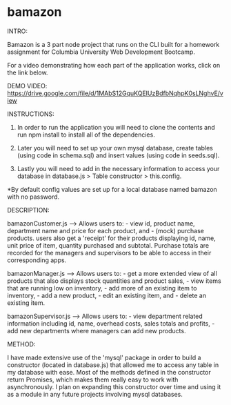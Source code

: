 # bamazon

INTRO:

Bamazon is a 3 part node project that runs on the CLI built for a homework assignment for Columbia University Web Development Bootcamp.

For a video demonstrating how each part of the application works, click on the link below.

DEMO VIDEO: https://drive.google.com/file/d/1MAbS12GquKQEIUzBdfbNqhpK0sLNghvE/view

INSTRUCTIONS:

1) In order to run the application you will need to clone the contents and run npm install to install all of the dependencies. 

2) Later you will need to set up your own mysql database, create tables (using code in schema.sql) and insert values (using code in seeds.sql).

3) Lastly you will need to add in the necessary information to access your database in database.js > Table constructor > this.config. 

*By default config values are set up for a local database named bamazon with no password.

DESCRIPTION:

bamazonCustomer.js --> Allows users to: 
    - view id, product name, department name and price for each product, and
    - (mock) purchase products.
users also get a 'receipt' for their products displaying id, name, unit price of item, quantity purchased and subtotal. Purchase totals are recorded for the managers and supervisors to be able to access in their corresponding apps.

bamazonManager.js --> Allows users to:
    - get a more extended view of all products that also displays stock quantities and product sales,
    - view items that are running low on inventory, 
    - add more of an existing item to inventory, 
    - add a new product, 
    - edit an existing item, and 
    - delete an existing item.

bamazonSupervisor.js --> Allows users to:
    - view department related information including id, name, overhead costs, sales totals and profits,
    - add new departments where managers can add new products.

METHOD:

I have made extensive use of the 'mysql' package in order to build a constructor (located in database.js) that allowed me to access any table in my database with ease. Most of the methods defined in the constructor return Promises, which makes them really easy to work with asynchronously. I plan on expanding this constructor over time and using it as a module in any future projects involving mysql databases.